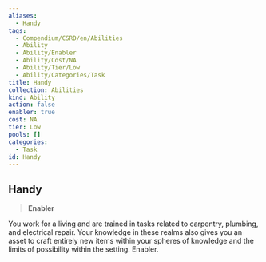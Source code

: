 ```yaml
---
aliases:
  - Handy
tags:
  - Compendium/CSRD/en/Abilities
  - Ability
  - Ability/Enabler
  - Ability/Cost/NA
  - Ability/Tier/Low
  - Ability/Categories/Task
title: Handy
collection: Abilities
kind: Ability
action: false
enabler: true
cost: NA
tier: Low
pools: []
categories:
  - Task
id: Handy
---
```

## Handy  
  
>**Enabler**
  
  
  
You work for a living and are trained in tasks related to carpentry, plumbing, and electrical repair. Your knowledge in these realms also gives you an asset to craft entirely new items within your spheres of knowledge and the limits of possibility within the setting. Enabler.
